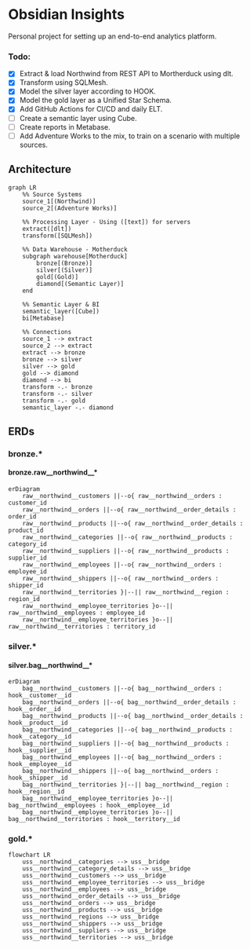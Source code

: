 # Obsidian Insights

Personal project for setting up an end-to-end analytics platform.

### Todo:
- [x] Extract & load Northwind from REST API to Mortherduck using dlt.
- [x] Transform using SQLMesh.
- [x] Model the silver layer according to HOOK.
- [x] Model the gold layer as a Unified Star Schema.
- [x] Add GitHub Actions for CI/CD and daily ELT.
- [ ] Create a semantic layer using Cube.
- [ ] Create reports in Metabase.
- [ ] Add Adventure Works to the mix, to train on a scenario with multiple sources.

## Architecture
```mermaid
graph LR
    %% Source Systems
    source_1[(Northwind)]
    source_2[(Adventure Works)]
    
    %% Processing Layer - Using ([text]) for servers
    extract([dlt])
    transform([SQLMesh])
    
    %% Data Warehouse - Motherduck
    subgraph warehouse[Motherduck]
        bronze[(Bronze)]
        silver[(Silver)]
        gold[(Gold)]
        diamond[(Semantic Layer)]
    end
    
    %% Semantic Layer & BI
    semantic_layer([Cube])
    bi[Metabase]
    
    %% Connections
    source_1 --> extract
    source_2 --> extract
    extract --> bronze
    bronze --> silver
    silver --> gold
    gold --> diamond
    diamond --> bi
    transform -.- bronze
    transform -.- silver
    transform -.- gold
    semantic_layer -.- diamond
```

## ERDs
### bronze.*
#### bronze.raw__northwind__*
```mermaid
erDiagram
    raw__northwind__customers ||--o{ raw__northwind__orders : customer_id
    raw__northwind__orders ||--o{ raw__northwind__order_details : order_id
    raw__northwind__products ||--o{ raw__northwind__order_details : product_id
    raw__northwind__categories ||--o{ raw__northwind__products : category_id
    raw__northwind__suppliers ||--o{ raw__northwind__products : supplier_id
    raw__northwind__employees ||--o{ raw__northwind__orders : employee_id
    raw__northwind__shippers ||--o{ raw__northwind__orders : shipper_id
    raw__northwind__territories }|--|| raw__northwind__region : region_id
    raw__northwind__employee_territories }o--|| raw__northwind__employees : employee_id
    raw__northwind__employee_territories }o--|| raw__northwind__territories : territory_id
```

### silver.*
#### silver.bag__northwind__*
```mermaid
erDiagram
    bag__northwind__customers ||--o{ bag__northwind__orders : hook__customer__id
    bag__northwind__orders ||--o{ bag__northwind__order_details : hook__order__id
    bag__northwind__products ||--o{ bag__northwind__order_details : hook__product__id
    bag__northwind__categories ||--o{ bag__northwind__products : hook__category__id
    bag__northwind__suppliers ||--o{ bag__northwind__products : hook__supplier__id
    bag__northwind__employees ||--o{ bag__northwind__orders : hook__employee__id
    bag__northwind__shippers ||--o{ bag__northwind__orders : hook__shipper__id
    bag__northwind__territories }|--|| bag__northwind__region : hook__region__id
    bag__northwind__employee_territories }o--|| bag__northwind__employees : hook__employee__id
    bag__northwind__employee_territories }o--|| bag__northwind__territories : hook__territory__id
```

### gold.*
```mermaid
flowchart LR
    uss__northwind__categories --> uss__bridge
    uss__northwind__category_details --> uss__bridge
    uss__northwind__customers --> uss__bridge
    uss__northwind__employee_territories --> uss__bridge
    uss__northwind__employees --> uss__bridge
    uss__northwind__order_details --> uss__bridge
    uss__northwind__orders --> uss__bridge
    uss__northwind__products --> uss__bridge
    uss__northwind__regions --> uss__bridge
    uss__northwind__shippers --> uss__bridge
    uss__northwind__suppliers --> uss__bridge
    uss__northwind__territories --> uss__bridge
```
